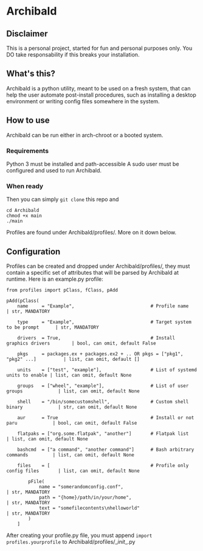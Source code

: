 # Archibald
## Disclaimer
This is a personal project, started for fun and personal purposes only. You DO take responsability if this breaks your installation. 

## What's this?
Archibald is a python utility, meant to be used on a fresh system, that can help the user automate post-install procedures, such as installing a desktop environment or writing config files somewhere in the system.

## How to use
Archibald can be run either in arch-chroot or a booted system.
### Requirements
Python 3 must be installed and path-accessible
A sudo user must be configured and used to run Archibald.
### When ready
Then you can simply ```git clone``` this repo and
```
cd Archibald
chmod +x main
./main
```
Profiles are found under Archibald/profiles/. More on it down below.

## Configuration
Profiles can be created and dropped under Archibald/profiles/, they must contain a specific set of attributes that will be parsed by Archibald at runtime. Here is an example.py profile:
```
from profiles import pClass, fClass, pAdd

pAdd(pClass(
    name     = "Example",                            # Profile name                    | str, MANDATORY
    
    type     = "Example",                            # Target system to be prompt      | str, MANDATORY
    
    drivers  = True,                                 # Install graphics drivers        | bool, can omit, default False
    
    pkgs     = packages.ex + packages.ex2 + .. OR pkgs = ["pkg1", "pkg2" ...]          | list, can omit, default []
    
    units    = ["test", "example"],                  # List of systemd units to enable | list, can omit, default None
    
    groups   = ["wheel", "example"],                 # List of user groups             | list, can omit, default None
    
    shell    = "/bin/somecustomshell",               # Custom shell binary             | str, can omit, default None
    
    aur      = True                                  # Install or not paru             | bool, can omit, default False

    flatpaks = ["org.some.flatpak", "another"]       # Flatpak list                    | list, can omit, default None

    bashcmd  = ["a command", "another command"]      # Bash arbitrary commands         | list, can omit, default None

    files    = [                                     # Profile only config files       | list, can omit, default None
        
        pFile( 
            name = "somerandomconfig.conf",                                           | str, MANDATORY
            path = "{home}/path/in/your/home",                                        | str, MANDATORY
            text = "somefilecontents\nhelloworld"                                     | str, MANDATORY
        )
    ]
```
After creating your profile.py file, you must append ```import profiles.yourprofile``` to Archibald/profiles/\__init__.py